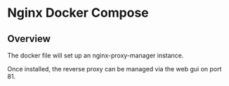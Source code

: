 # Nginx Docker Compose

## Overview

The docker file will set up an nginx-proxy-manager instance.

Once installed, the reverse proxy can be managed via the web gui on port 81.
